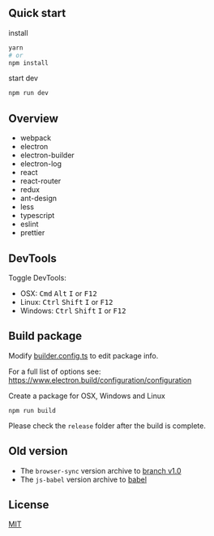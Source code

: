 ## Quick start
install
```bash
yarn
# or
npm install
```

start dev
```bash
npm run dev
```

## Overview
- webpack
- electron
- electron-builder
- electron-log
- react
- react-router
- redux
- ant-design
- less
- typescript
- eslint
- prettier

## DevTools

Toggle DevTools:

* OSX: <kbd>Cmd</kbd> <kbd>Alt</kbd> <kbd>I</kbd> or <kbd>F12</kbd>
* Linux: <kbd>Ctrl</kbd> <kbd>Shift</kbd> <kbd>I</kbd> or <kbd>F12</kbd>
* Windows: <kbd>Ctrl</kbd> <kbd>Shift</kbd> <kbd>I</kbd> or <kbd>F12</kbd>

## Build package

Modify [builder.config.ts](./build/builder.config.ts) to edit package info.

For a full list of options see: https://www.electron.build/configuration/configuration

Create a package for OSX, Windows and Linux
```
npm run build
```

Please check the `release` folder after the build is complete.


## Old version
- The `browser-sync` version archive to [branch v1.0](https://github.com/lanten/electron-antd/tree/v1.0)
- The `js-babel` version archive to [babel](https://github.com/lanten/electron-antd/tree/babel)

## License
[MIT](./LICENSE)